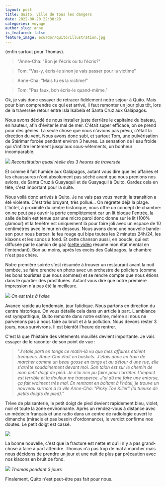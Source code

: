 ```yaml
---
layout: post
title: Quito, ville de tous les dangers
date: 2022-08-20 22:30:28
categories: voyage
author_slug: anne
is_featured: false
feature_image: ecuador/quito/illustration.jpg
---
```


(enfin surtout pour Thomas).

> "Anne-Cha: "Bon je l'écris ou tu l'écris?"

> Tom: "Vas-y, écris-le sinon je vais passer pour la victime"

> Anne-Cha: "Mais tu es la victime!"

> Tom: "Pas faux, boh écris-le quand-même."

Ok, je vais donc essayer de retracer fidèlement notre séjour à Quito. Mais pour bien comprendre ce qui est arrivé, il faut remonter un jour plus tôt, lors de la traversée retour entre Isla Isabela et Santa Cruz aux Galápagos. 

Nous avons décidé de nous installer juste derrière le capitaine du bateau, en hauteur, afin d'éviter le mal de mer. C'était super efficace, on se prend pour des génies. La seule chose que nous n'avions pas prévu, c'était la direction du vent. Nous avons donc subi, et surtout Tom, une pulvérisation de Stérimar forcée pendant environ 3 heures. La sensation de l'eau froide qui s'infiltre lentement jusqu'aux sous-vêtements, un bonheur incomparable.

![](img/ecuador/quito/muppet.gif)
*Reconstitution quasi réelle des 3 heures de traversée*

Et comme il fait humide aux Galápagos, autant vous dire que les affaires et les chaussures n'ont absolument pas séché avant que nous prenions nos avions, de Santa Cruz à Guayaquil et de Guayaquil à Quito. Gardez cela en tête, c'est important pour la suite.

Nous voilà donc arrivés à Quito. Je ne vais pas vous mentir, la transition a été violente. C'est très bruyant, très pollué... On regrette déjà la plage. L'hôtel, à proximité du centre historique, nous offre un concept de chambre: on ne peut pas ouvrir la porte complètement car un lit bloque l'entrée, la salle de bain est tenue par une micro paroi donc donne sur le lit (100% glamour) et la fenêtre est uniquement là pour faire joli avec un espace de 10 centimètres avec le mur en dessous. Nous avons donc une nouvelle bande-son pour nous bercer: le feu rouge qui bipe toutes les 2 minutes 24h/24, les klaxons et les sonos à fond. Et cette chanson aussi, en boucle, qui est diffusée par le camion de gaz (<a href="https://www.youtube.com/watch?v=HPgE6dYnlGQ" target="_blank">cette vidéo</a> résume mon état mental en l'entendant). Bon au moins, après les excès des Galápagos, la chambre n'est pas chère.

Notre première soirée s'est résumée à trouver un restaurant avant la nuit tombée, se faire prendre en photo avec un orchestre de policiers (comme les bons touristes que nous sommes) et se rendre compte que nous étions dans le quartier des prostituées. Autant vous dire que notre première impression n'a pas été la meilleure.

![](img//ecuador/quito/policiers.jpg)
*On est très à l'aise*

Avance rapide au lendemain, jour fatidique. Nous partons en direction du centre historique. On vous détaille cela dans un article à part.
L'ambiance est sympathique, Quito remonte dans notre estime, même si nous ne parvenons pas à nous faire au bruit et à la pollution. Nous devons rester 3 jours, nous survivrons. Il est bientôt l'heure de rentrer.

C'est là que l'histoire des vêtements mouillés devient importante. Je vais essayer de le raconter de son point de vue : 
>"*J'étais parti en tongs ce matin-là vu que mes affaires étaient trempées. Anne-Cha était en baskets. J'étais donc en train de marcher comme un beau gosse en tongs et au détour d'une rue, elle s'arrête soudainement devant moi. Son talon est sur le chemin de mon petit doigt de pied. Je n'ai rien pu faire pour l'arrêter. L'impact est terrible et la douleur me transperce. J'ai dû me faire une entorse, ça fait vraiment très mal. En rentrant en boîtant à l'hôtel, je trouve un nouveau surnom à la vile Anne-Cha: "Pinky Toe Killer" (la tueuse de petits doigts de pied).*"

Trêve de plaisanterie, le petit doigt de pied devient rapidement bleu, violet, noir et toute la zone environnante. Après un rendez-vous à distance avec un médecin français et une radio dans un centre de radiologie ouvert le dimanche (miracle et pas besoin d'ordonnance), le verdict confirme nos doutes. Le petit doigt est cassé. 

![](img//ecuador/quito/fracture.jpg)

La bonne nouvelle, c'est que la fracture est nette et qu'il n'y a pas grand-chose à faire à part attendre. Thomas n'a pas trop de mal à marcher mais nous décidons de prendre un jour et une nuit de plus par précaution avec nos klaxons en bruit de fond.

![](img//ecuador/quito/pied.gif)
*Thomas pendant 3 jours*

Finalement, Quito n'est peut-être pas fait pour nous.